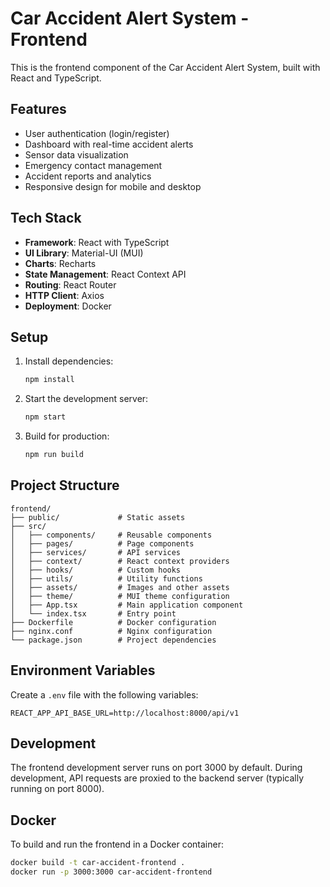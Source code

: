 # Car Accident Alert System - Frontend

This is the frontend component of the Car Accident Alert System, built with React and TypeScript.

## Features

- User authentication (login/register)
- Dashboard with real-time accident alerts
- Sensor data visualization
- Emergency contact management
- Accident reports and analytics
- Responsive design for mobile and desktop

## Tech Stack

- **Framework**: React with TypeScript
- **UI Library**: Material-UI (MUI)
- **Charts**: Recharts
- **State Management**: React Context API
- **Routing**: React Router
- **HTTP Client**: Axios
- **Deployment**: Docker

## Setup

1. Install dependencies:
   ```bash
   npm install
   ```

2. Start the development server:
   ```bash
   npm start
   ```

3. Build for production:
   ```bash
   npm run build
   ```

## Project Structure

```
frontend/
├── public/             # Static assets
├── src/
│   ├── components/     # Reusable components
│   ├── pages/          # Page components
│   ├── services/       # API services
│   ├── context/        # React context providers
│   ├── hooks/          # Custom hooks
│   ├── utils/          # Utility functions
│   ├── assets/         # Images and other assets
│   ├── theme/          # MUI theme configuration
│   ├── App.tsx         # Main application component
│   └── index.tsx       # Entry point
├── Dockerfile          # Docker configuration
├── nginx.conf          # Nginx configuration
└── package.json        # Project dependencies
```

## Environment Variables

Create a `.env` file with the following variables:

```
REACT_APP_API_BASE_URL=http://localhost:8000/api/v1
```

## Development

The frontend development server runs on port 3000 by default. During development, API requests are proxied to the backend server (typically running on port 8000).

## Docker

To build and run the frontend in a Docker container:

```bash
docker build -t car-accident-frontend .
docker run -p 3000:3000 car-accident-frontend
```
